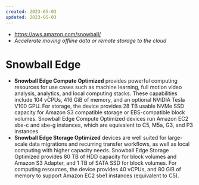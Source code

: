 ```yaml
---
created: 2023-05-03
updated: 2023-05-03
---
```

- https://aws.amazon.com/snowball/
- *Accelerate moving offline data or remote storage to the cloud*
# Snowball Edge
- **Snowball Edge Compute Optimized** provides powerful computing resources for use cases such as machine learning, full motion video analysis, analytics, and local computing stacks. These capabilities include 104 vCPUs, 416 GiB of memory, and an optional NVIDIA Tesla V100 GPU. For storage, the device provides 28 TB usable NVMe SSD capacity for Amazon S3 compatible storage or EBS-compatible block volumes. Snowball Edge Compute Optimized devices run Amazon EC2 sbe-c and sbe-g instances, which are equivalent to C5, M5a, G3, and P3 instances.
- **Snowball Edge Storage Optimized** devices are well suited for large-scale data migrations and recurring transfer workflows, as well as local computing with higher capacity needs. Snowball Edge Storage Optimized provides 80 TB of HDD capacity for block volumes and Amazon S3 Adapter, and 1 TB of SATA SSD for block volumes. For computing resources, the device provides 40 vCPUs, and 80 GiB of memory to support Amazon EC2 sbe1 instances (equivalent to C5).